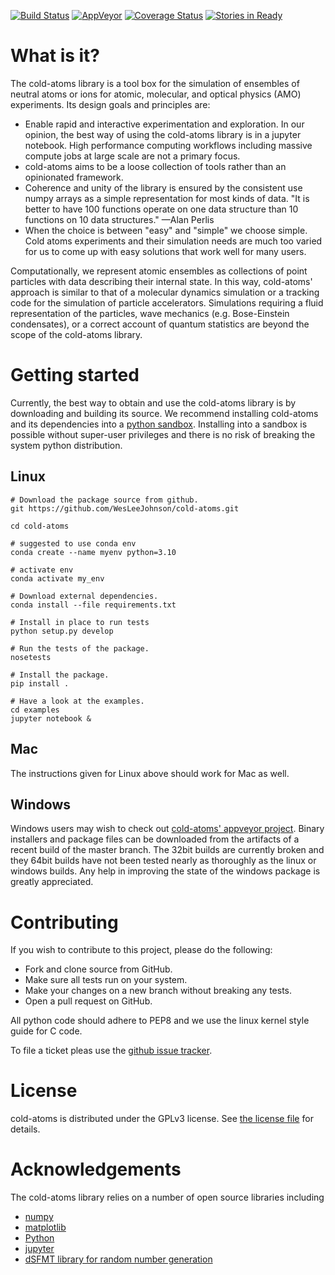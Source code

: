 [![Build Status](https://travis-ci.org/d-meiser/cold-atoms.svg?branch=master)](https://travis-ci.org/d-meiser/cold-atoms)
[![AppVeyor](https://img.shields.io/appveyor/ci/d-meiser/cold-atoms.svg)](https://ci.appveyor.com/project/d-meiser/cold-atoms/history)
[![Coverage Status](https://coveralls.io/repos/github/d-meiser/cold-atoms/badge.svg?branch=master)](https://coveralls.io/github/d-meiser/cold-atoms?branch=master)
[![Stories in Ready](https://badge.waffle.io/d-meiser/cold-atoms.png?label=ready&title=Ready)](https://waffle.io/d-meiser/cold-atoms)

# What is it?

The cold-atoms library is a tool box for the simulation of ensembles of neutral
atoms or ions for atomic, molecular, and optical physics (AMO) experiments. Its
design goals and principles are:

- Enable rapid and interactive experimentation and exploration. In our opinion,
  the best way of using the cold-atoms library is in a jupyter notebook. High
  performance computing workflows including massive compute jobs at large scale
  are not a primary focus.
- cold-atoms aims to be a loose collection of tools rather than an opinionated
  framework.
- Coherence and unity of the library is ensured by the consistent use numpy
  arrays as a simple representation for most kinds of data. "It is better to
  have 100 functions operate on one data structure than 10 functions on 10 data
  structures." —Alan Perlis
- When the choice is between "easy" and "simple" we choose simple. Cold atoms
  experiments and their simulation needs are much too varied for us to come up
  with easy solutions that work well for many users.

Computationally, we represent atomic ensembles as collections of point
particles with data describing their internal state. In this way, cold-atoms'
approach is similar to that of a molecular dynamics simulation or a tracking
code for the simulation of particle accelerators. Simulations requiring a fluid
representation of the particles, wave mechanics (e.g. Bose-Einstein
condensates), or a correct account of quantum statistics are beyond the scope of
the cold-atoms library.


# Getting started

Currently, the best way to obtain and use the cold-atoms library is by
downloading and building its source. We recommend installing cold-atoms and its
dependencies into a [python sandbox](https://virtualenv.pypa.io/en/stable/).
Installing into a sandbox is possible without super-user privileges and there is
no risk of breaking the system python distribution.


## Linux

```shell
# Download the package source from github.
git https://github.com/WesLeeJohnson/cold-atoms.git

cd cold-atoms

# suggested to use conda env 
conda create --name myenv python=3.10

# activate env 
conda activate my_env

# Download external dependencies.
conda install --file requirements.txt

# Install in place to run tests
python setup.py develop 

# Run the tests of the package.
nosetests

# Install the package.
pip install .

# Have a look at the examples.
cd examples
jupyter notebook &
```


## Mac

The instructions given for Linux above should work for Mac as well.


## Windows

Windows users may wish to check
out
[cold-atoms' appveyor project](https://ci.appveyor.com/project/d-meiser/cold-atoms).
Binary installers and package files can be downloaded from the artifacts of a
recent build of the master branch. The 32bit builds are currently broken and
they 64bit builds have not been tested nearly as thoroughly as the linux or
windows builds. Any help in improving the state of the windows package is
greatly appreciated.


# Contributing

If you wish to contribute to this project, please do the following:

- Fork and clone source from GitHub.
- Make sure all tests run on your system.
- Make your changes on a new branch without breaking any tests.
- Open a pull request on GitHub.

All python code should adhere to PEP8 and we use the linux kernel style guide
for C code.

To file a ticket pleas use
the [github issue tracker](https://github.com/d-meiser/cold-atoms/issues).


# License

cold-atoms is distributed under the GPLv3 license.
See [the license file](LICENSE) for details.


# Acknowledgements

The cold-atoms library relies on a number of open source libraries including

* [numpy](http://www.numpy.org/)
* [matplotlib](https://matplotlib.org/)
* [Python](http://www.python.org/)
* [jupyter](http://jupyter.org)
* [dSFMT library for random number generation](http://www.math.sci.hiroshima-u.ac.jp/~m-mat/MT/SFMT/)

